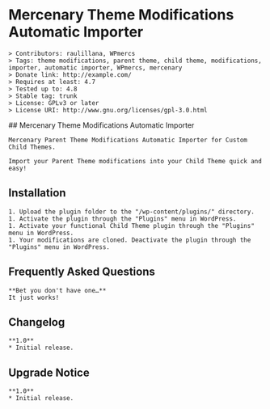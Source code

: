# Mercenary Theme Modifications Automatic Importer

	> Contributors: raulillana, WPmercs
	> Tags: theme modifications, parent theme, child theme, modifications, importer, automatic importer, WPmercs, mercenary
	> Donate link: http://example.com/
	> Requires at least: 4.7
	> Tested up to: 4.8
	> Stable tag: trunk
	> License: GPLv3 or later
	> License URI: http://www.gnu.org/licenses/gpl-3.0.html

## Mercenary Theme Modifications Automatic Importer

	Mercenary Parent Theme Modifications Automatic Importer for Custom Child Themes.

	Import your Parent Theme modifications into your Child Theme quick and easy!

## Installation

	1. Upload the plugin folder to the "/wp-content/plugins/" directory.
	1. Activate the plugin through the "Plugins" menu in WordPress.
	1. Activate your functional Child Theme plugin through the "Plugins" menu in WordPress.
	1. Your modifications are cloned. Deactivate the plugin through the "Plugins" menu in WordPress.

## Frequently Asked Questions

	**Bet you don't have one…**
	It just works!

## Changelog

	**1.0**
	* Initial release.

## Upgrade Notice
	
	**1.0**
	* Initial release.